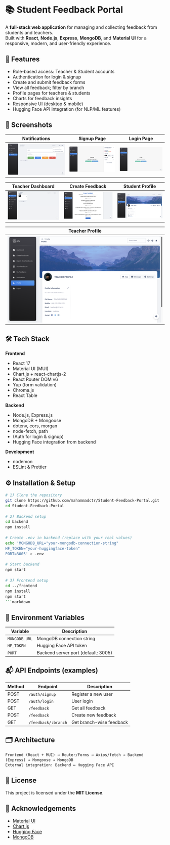 # 📚 Student Feedback Portal
A **full-stack web application** for managing and collecting feedback from students and teachers.  
Built with **React**, **Node.js**, **Express**, **MongoDB**, and **Material UI** for a responsive, modern, and user-friendly experience.

## 🚀 Features
- Role-based access: Teacher & Student accounts
- Authentication for login & signup
- Create and submit feedback forms
- View all feedback; filter by branch
- Profile pages for teachers & students
- Charts for feedback insights
- Responsive UI (desktop & mobile)
- Hugging Face API integration (for NLP/ML features)

## 📸 Screenshots
| Notifications | Signup Page | Login Page |
|---|---|---|
| ![Notifications](./screenshots/notifications.png) | ![Signup](./screenshots/signup.png) | ![Login](./screenshots/login.png) |

| Teacher Dashboard | Create Feedback | Student Profile |
|---|---|---|
| ![Teacher Dashboard](./screenshots/dashboard.png) | ![Create Feedback](./screenshots/create-feedback.png) | ![Student Profile](./screenshots/student-profile.png) |

| Teacher Profile |
|---|
| ![Teacher Profile](./screenshots/teacher-profile.png) |

## 🛠 Tech Stack
**Frontend**
- React 17
- Material UI (MUI)
- Chart.js + react-chartjs-2
- React Router DOM v6
- Yup (form validation)
- Chroma.js
- React Table

**Backend**
- Node.js, Express.js
- MongoDB + Mongoose
- dotenv, cors, morgan
- node-fetch, path
- (Auth for login & signup)
- Hugging Face integration from backend

**Development**
- nodemon
- ESLint & Prettier

## ⚙️ Installation & Setup
```bash
# 1) Clone the repository
git clone https://github.com/mahammadctr/Student-Feedback-Portal.git
cd Student-Feedback-Portal

# 2) Backend setup
cd backend
npm install

# Create .env in backend (replace with your real values)
echo 'MONGODB_URL="your-mongodb-connection-string"
HF_TOKEN="your-huggingface-token"
PORT=3005' > .env

# Start backend
npm start

# 3) Frontend setup
cd ../frontend
npm install
npm start
```markdown
```

## 🔐 Environment Variables

| Variable      | Description                         |
| ------------- | ----------------------------------- |
| `MONGODB_URL` | MongoDB connection string           |
| `HF_TOKEN`    | Hugging Face API token              |
| `PORT`        | Backend server port (default: 3005) |

## 📬 API Endpoints (examples)

| Method | Endpoint            | Description              |
| ------ | ------------------- | ------------------------ |
| POST   | `/auth/signup`      | Register a new user      |
| POST   | `/auth/login`       | User login               |
| GET    | `/feedback`         | Get all feedback         |
| POST   | `/feedback`         | Create new feedback      |
| GET    | `/feedback/:branch` | Get branch-wise feedback |

## 🗂 Architecture

```text
Frontend (React + MUI) → Router/Forms → Axios/fetch → Backend (Express) → Mongoose → MongoDB
External integration: Backend ↔ Hugging Face API
```

## 📜 License

This project is licensed under the **MIT License**.

## 🙏 Acknowledgements

* [Material UI](https://mui.com)
* [Chart.js](https://www.chartjs.org)
* [Hugging Face](https://huggingface.co)
* [MongoDB](https://www.mongodb.com)

```
```


